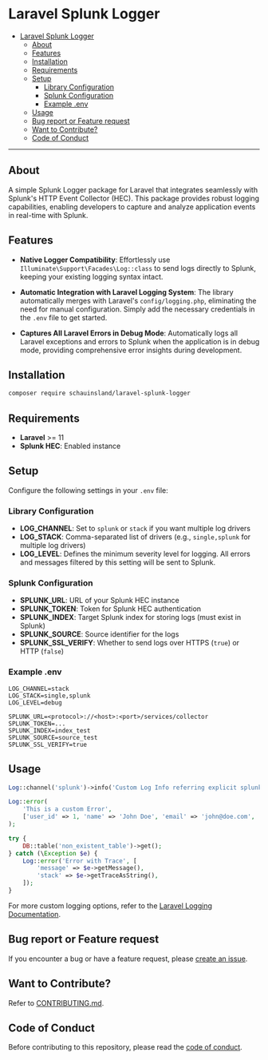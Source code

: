 # Laravel Splunk Logger

<!-- TOC -->
* [Laravel Splunk Logger](#laravel-splunk-logger)
  * [About](#about)
  * [Features](#features)
  * [Installation](#installation)
  * [Requirements](#requirements)
  * [Setup](#setup)
    * [Library Configuration](#library-configuration)
    * [Splunk Configuration](#splunk-configuration)
    * [Example .env](#example-env)
  * [Usage](#usage)
  * [Bug report or Feature request](#bug-report-or-feature-request)
  * [Want to Contribute?](#want-to-contribute)
  * [Code of Conduct](#code-of-conduct)
<!-- TOC -->

---

## About

A simple Splunk Logger package for Laravel that integrates seamlessly with Splunk's HTTP Event Collector (HEC). This package provides robust logging capabilities, enabling developers to capture and analyze application events in real-time with Splunk.

## Features

- **Native Logger Compatibility**:
Effortlessly use `Illuminate\Support\Facades\Log::class` to send logs directly to Splunk, keeping your existing logging syntax intact.

- **Automatic Integration with Laravel Logging System**:
The library automatically merges with Laravel's `config/logging.php`, eliminating the need for manual configuration. Simply add the necessary credentials in the `.env` file to get started.

- **Captures All Laravel Errors in Debug Mode**:
Automatically logs all Laravel exceptions and errors to Splunk when the application is in debug mode, providing comprehensive error insights during development.

## Installation

```bash
composer require schauinsland/laravel-splunk-logger
```

## Requirements

- **Laravel** >= 11
- **Splunk HEC**: Enabled instance

## Setup

Configure the following settings in your `.env` file:

### Library Configuration
- **LOG_CHANNEL**: Set to `splunk` or `stack` if you want multiple log drivers
- **LOG_STACK**: Comma-separated list of drivers (e.g., `single,splunk` for multiple log drivers)
- **LOG_LEVEL**: Defines the minimum severity level for logging. All errors and messages filtered by this setting will be sent to Splunk.

### Splunk Configuration
- **SPLUNK_URL**: URL of your Splunk HEC instance
- **SPLUNK_TOKEN**: Token for Splunk HEC authentication
- **SPLUNK_INDEX**: Target Splunk index for storing logs (must exist in Splunk)
- **SPLUNK_SOURCE**: Source identifier for the logs
- **SPLUNK_SSL_VERIFY**: Whether to send logs over HTTPS (`true`) or HTTP (`false`)

### Example .env

```dotenv
LOG_CHANNEL=stack
LOG_STACK=single,splunk
LOG_LEVEL=debug

SPLUNK_URL=<protocol>://<host>:<port>/services/collector
SPLUNK_TOKEN=...
SPLUNK_INDEX=index_test
SPLUNK_SOURCE=source_test
SPLUNK_SSL_VERIFY=true
```

## Usage

```php
Log::channel('splunk')->info('Custom Log Info referring explicit splunk');

Log::error(
    'This is a custom Error',
    ['user_id' => 1, 'name' => 'John Doe', 'email' => 'john@doe.com', 'is_admin' => false]
);

try {
    DB::table('non_existent_table')->get();
} catch (\Exception $e) {
    Log::error('Error with Trace', [
        'message' => $e->getMessage(),
        'stack' => $e->getTraceAsString(),
    ]);
}
```

For more custom logging options, refer to the [Laravel Logging Documentation](https://laravel.com/docs/11.x/logging#writing-log-messages).

## Bug report or Feature request

If you encounter a bug or have a feature request, please [create an issue](https://github.com/schauinsland/laravel-splunk-logger/issues).

## Want to Contribute?

Refer to [CONTRIBUTING.md](./docs/CONTRIBUTING.md).

## Code of Conduct

Before contributing to this repository, please read the [code of conduct](./docs/CODE_OF_CONDUCT.md).
